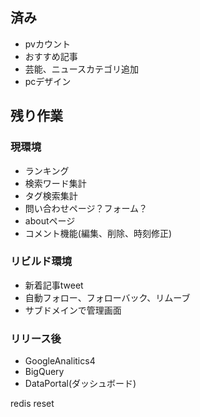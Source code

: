 ## 済み
- pvカウント
- おすすめ記事
- 芸能、ニュースカテゴリ追加
- pcデザイン
## 残り作業
### 現環境
- ランキング
- 検索ワード集計
- タグ検索集計
- 問い合わせページ？フォーム？
- aboutページ
- コメント機能(編集、削除、時刻修正)
### リビルド環境
- 新着記事tweet
- 自動フォロー、フォローバック、リムーブ
- サブドメインで管理画面
### リリース後
- GoogleAnalitics4
- BigQuery
- DataPortal(ダッシュボード)

redis reset
